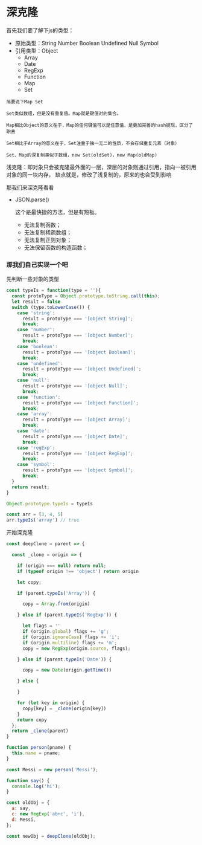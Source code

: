 # 深克隆

首先我们要了解下js的类型：
- 原始类型：String Number Boolean Undefined Null Symbol
- 引用类型：Object
  - Array
  - Date
  - RegExp
  - Function
  - Map
  - Set

```
简要说下Map Set

Set类似数组，但是没有重复值。Map就是键值对的集合。

Map相比Object的意义在于，Map的任何键值可以是任意值，是更加完善的hash提现，区分了职责

Set相比于Array的意义在于，Set注重于独一无二的性质，不会存储重复元素（对象）

Set、Map的深复制类似于数组，new Set(oldSet)，new Map(oldMap)
```

浅克隆：即对象只会被克隆最外面的一层，深层的对象则通过引用，指向一被引用对象的同一块内存，
缺点就是，修改了浅复制的，原来的也会受到影响



那我们来深克隆看看
- JSON.parse()

  这个是最快捷的方法，但是有短板。
  - 无法复制函数；
  - 无法复制稀疏数组；
  - 无法复制正则对象；
  - 无法保留函数的构造函数；


### 那我们自己实现一个吧

先判断一些对象的类型
```js
const typeIs = function(type = ''){
  const protoType = Object.prototype.toString.call(this);
  let result = false
  switch (type.toLowerCase()) {
    case 'string':
      result = protoType === '[object String]';
      break;
    case 'number':
      result = protoType === '[object Number]';
      break;
    case 'boolean':
      result = protoType === '[object Boolean]';
      break;
    case 'undefined':
      result = protoType === '[object Undefined]';
      break;
    case 'null':
      result = protoType === '[object Null]';
      break;
    case 'function':
      result = protoType === '[object Function]';
      break;
    case 'array':
      result = protoType === '[object Array]';
      break;
    case 'date':
      result = protoType === '[object Date]';
      break;
    case 'regExp':
      result = protoType === '[object RegExp]';
      break;
    case 'symbol':
      result = protoType === '[object Symbol]';
      break;
  }
  return result;
}

Object.prototype.typeIs = typeIs

const arr = [3, 4, 5]
arr.typeIs('array') // true
```


开始深克隆

```js
const deepClone = parent => {

  const _clone = origin => {

    if (origin === null) return null;
    if (typeof origin !== 'object') return origin

    let copy;

    if (parent.typeIs('Array')) {

      copy = Array.from(origin)

    } else if (parent.typeIs('RegExp')) {

      let flags = ''
      if (origin.global) flags += 'g';
      if (origin.ignoreCase) flags += 'i';
      if (origin.multiline) flags += 'm';
      copy = new RegExp(origin.source, flags);

    } else if (parent.typeIs('Date')) {

      copy = new Date(origin.getTime())

    } else {

    }

    for (let key in origin) {
      copy[key] = _clone(origin[key])
    }
    return copy
  };
  return _clone(parent)
}

function person(pname) {
  this.name = pname;
}

const Messi = new person('Messi');

function say() {
  console.log('hi');
}

const oldObj = {
  a: say,
  c: new RegExp('ab+c', 'i'),
  d: Messi,
};

const newObj = deepClone(oldObj);
```

